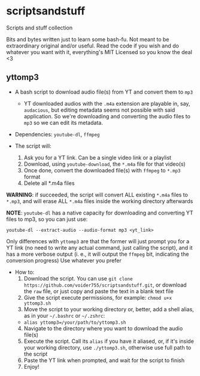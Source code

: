 # scriptsandstuff
Scripts and stuff collection

Bits and bytes written just to learn some bash-fu. Not meant to be extraordinary original and/or useful. Read the code if you wish and do whatever you want with it, everything's MIT Licensed so you know the deal <3

## yttomp3
- A bash script to download audio file(s) from YT and convert them to `mp3`
  - YT downloaded audios with the `.m4a` extension are playable in, say, `audacious`, but editing metadata seems not possible with said application. So we're downloading and converting the audio files to `mp3` so we can edit its metadata.

- Dependencies: `youtube-dl`, `ffmpeg`

- The script will:
  1. Ask you for a YT link. Can be a single video link or a playlist
  2. Download, using `youtube-download`, the `*.m4a` file for that video(s)
  3. Once done, convert the downloaded file(s) with `ffmpeg` to `*.mp3` format
  4. Delete all \*.m4a files

**WARNING**: if succeeded, the script will convert ALL existing `*.m4a` files to `*.mp3`, and will erase ALL `*.m4a` files inside the working directory afterwards

**NOTE**: `youtube-dl` has a native capacity for downloading and converting YT files to mp3, so you can just use:

`youtube-dl --extract-audio --audio-format mp3 <yt_link>`

Only differences with `yttomp3` are that the former will just prompt you for a YT link (no need to write any actual command, just calling the script), and it has a more verbose output (i. e., it will output the `ffmpeg` bit, indicating the conversion progress) Use whatever you prefer

- How to:
  1. Download the script. You can use `git clone https://github.com/voider755/scriptsandstuff.git`, or download the `raw` file, or just copy and paste the text in a blank text file
  2. Give the script execute permissions, for example: `chmod u+x yttomp3.sh`
  3. Move the script to your working directory or, better, add a shell alias, as in your `~/.bashrc` or `~/.zshrc`:
    - `alias yttomp3=/your/path/to/yttomp3.sh`
  4. Navigate to the directory where you want to download the audio file(s)
  5. Execute the script. Call its `alias` if you have it aliased, or, if it's inside your working directory, use `./yttomp3.sh`, otherwise use full path to the script
  6. Paste the YT link when prompted, and wait for the script to finish
  7. Enjoy!
